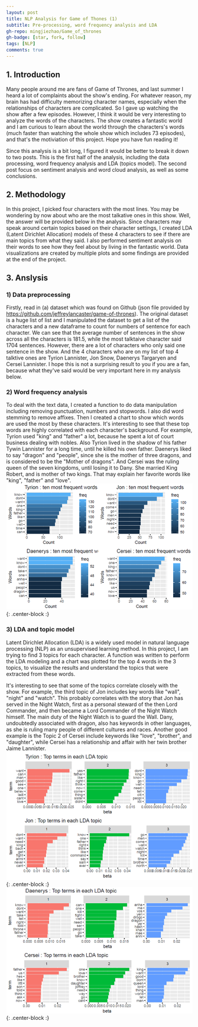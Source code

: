 ```yaml
---
layout: post
title: NLP Analysis for Game of Thones (1)
subtitle: Pre-processing, word frequency analysis and LDA
gh-repo: mingjiezhao/Game_of_thrones
gh-badge: [star, fork, follow]
tags: [NLP]
comments: true
---
```


## 1. Introduction
Many people around me are fans of Game of Thrones, and last summer I heard a lot of complaints about the show's ending. For whatever reason, my brain has had difficulty memorizing character names, especially when the relationships of characters are complicated. So I gave up watching the show after a few episodes. However, I think it would be very interesting to analyze the words of the characters. The show creates a fantastic world and I am curious to learn about the world through the characters's words (much faster than watching the whole show which includes 73 episodes), and that's the motiviation of this project. Hope you have fun reading it!

Since this analysis is a bit long, I figured it would be better to break it down to two posts. This is the first half of the analysis, including the data processing, word frequency analysis and LDA (topics model). The second post focus on sentiment analysis and word cloud analysis, as well as some conclusions. 

## 2. Methodology
In this project, I picked four characters with the most lines. You may be wondering by now about who are the most talkative ones in this show. Well, the answer will be provided below in the analysis. Since characters may speak around certain topics based on their character settings, I created LDA (Latent Dirichlet Allocation) models of these 4 characters to see if there are main topics from what they said. I also performed sentiment analysis on their words to see how they feel about by living in the fantastic world. Data visualizations are created by multiple plots and some findings are provided at the end of the project.

## 3. Anslysis
### 1) Data preprocessing
Firstly, read in (a) dataset which was found on Github (json file provided by https://github.com/jeffreylancaster/game-of-thrones). The original dataset is a huge list of list and I manipulated the dataset to get a list of the characters and a new dataframe to count for numbers of sentence for each character. We can see that the average number of sentences in the show across all the characters is 181.5, while the most talktaive character said 1704 sentences. However, there are a lot of characters who only said one sentence in the show. And the 4 characters who are on my list of top 4 talktive ones are Tyrion Lannister, Jon Snow, Daenerys Targaryen and Cersei Lannister. I hope this is not a surprising result to you if you are a fan, because what they've said would be very important here in my analysis below.


### 2) Word frequency analysis
To deal with the text data, I created a function to do data manipulation including removing punctuation, numbers and stopwords. I also did word stemming to remove affixes. Then I created a chart to show which words are used the most by these characters. It's interesting to see that these top words are highly correlated with each character's background. For example, Tyrion used "king" and "father" a lot, because he spent a lot of court business dealing with nobles. Also Tyrion lived in the shadow of his father Tywin Lannister for a long time, until he killed his own father. Daenerys liked to say "dragon" and "people", since she is the mother of three dragons, and is considered to be the "Mother of dragons". And  Cersei was the ruling queen of the seven kingdoms, until losing it to Dany. She married King Robert, and is mother of two kings. That may explain her favorite words like "king", "father" and "love".
![img1](https://github.com/mingjiezhao/mingjiezhao.github.io/blob/master/img/posts_imgs/post1-nlp/pic1.png?raw=true){: .center-block :}


### 3) LDA and topic model
Latent Dirichlet Allocation (LDA) is a widely used model in natural language processing (NLP) as an unsupervised learning method. In this project, I am trying to find 3 topics for each character. A function was written to perform the LDA modeling and a chart was plotted for the top 4 words in the 3 topics, to visualize the results and understand the topics that were extracted from these words.

It's interesting to see that some of the topics correlate closely with the show. For example, the third topic of Jon includes key words like "wall", "night" and "watch". This probably correlates with the story that Jon has served in the Night Watch, first as a personal steward of the then Lord Commander, and then became a Lord Commander of the Night Watch himself. The main duty of the Night Watch is to guard the Wall. Dany, undoubtedly associated with dragon, also has keywords in other languages, as she is ruling many people of different cultures and races. Another good example is the Topic 2 of Cersei include keywords like "love", "brother", and "daughter", while Cersei has a relationship and affair with her twin brother Jaime Lannister.
![img2](https://github.com/mingjiezhao/mingjiezhao.github.io/blob/master/img/posts_imgs/post1-nlp/pic2.png?raw=true){: .center-block :}
![img3](https://github.com/mingjiezhao/mingjiezhao.github.io/blob/master/img/posts_imgs/post1-nlp/pic3.png?raw=true){: .center-block :}




<!-- Here's a useless table:

| Number | Next number | Previous number |
| :------ |:--- | :--- |
| Five | Six | Four |
| Ten | Eleven | Nine |
| Seven | Eight | Six |
| Two | Three | One |


How about a yummy crepe?





## Boxes
You can add notification, warning and error boxes like this:

### Notification

{: .box-note}
**Note:** This is a notification box.

### Warning

{: .box-warning}
**Warning:** This is a warning box.

### Error

{: .box-error}
**Error:** This is an error box.
 -->